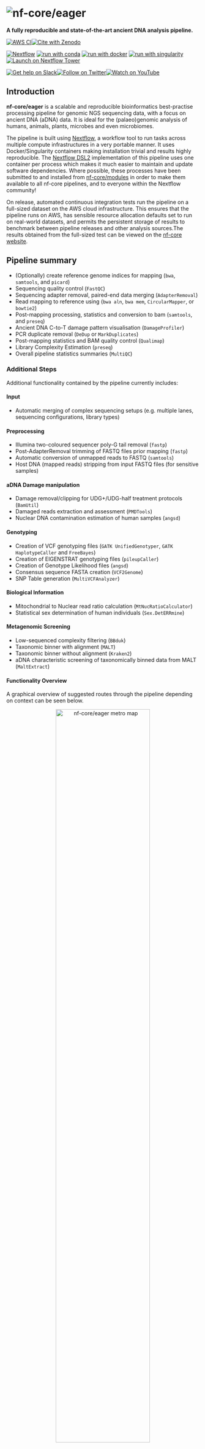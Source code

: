 # ![nf-core/eager](docs/images/nf-core_eager_logo_outline_drop.png)

**A fully reproducible and state-of-the-art ancient DNA analysis pipeline.**

[![AWS CI](https://img.shields.io/badge/CI%20tests-full%20size-FF9900?labelColor=000000&logo=Amazon%20AWS)](https://nf-co.re/eager/results)[![Cite with Zenodo](http://img.shields.io/badge/DOI-10.5281/zenodo.XXXXXXX-1073c8?labelColor=000000)](https://doi.org/10.5281/zenodo.XXXXXXX)

[![Nextflow](https://img.shields.io/badge/nextflow%20DSL2-%E2%89%A522.10.1-23aa62.svg)](https://www.nextflow.io/)
[![run with conda](http://img.shields.io/badge/run%20with-conda-3EB049?labelColor=000000&logo=anaconda)](https://docs.conda.io/en/latest/)
[![run with docker](https://img.shields.io/badge/run%20with-docker-0db7ed?labelColor=000000&logo=docker)](https://www.docker.com/)
[![run with singularity](https://img.shields.io/badge/run%20with-singularity-1d355c.svg?labelColor=000000)](https://sylabs.io/docs/)
[![Launch on Nextflow Tower](https://img.shields.io/badge/Launch%20%F0%9F%9A%80-Nextflow%20Tower-%234256e7)](https://tower.nf/launch?pipeline=https://github.com/nf-core/eager)

[![Get help on Slack](http://img.shields.io/badge/slack-nf--core%20%23eager-4A154B?labelColor=000000&logo=slack)](https://nfcore.slack.com/channels/eager)[![Follow on Twitter](http://img.shields.io/badge/twitter-%40nf__core-1DA1F2?labelColor=000000&logo=twitter)](https://twitter.com/nf_core)[![Watch on YouTube](http://img.shields.io/badge/youtube-nf--core-FF0000?labelColor=000000&logo=youtube)](https://www.youtube.com/c/nf-core)

## Introduction

**nf-core/eager** is a scalable and reproducible bioinformatics best-practise processing pipeline for genomic NGS sequencing data, with a focus on ancient DNA (aDNA) data. It is ideal for the (palaeo)genomic analysis of humans, animals, plants, microbes and even microbiomes.

The pipeline is built using [Nextflow](https://www.nextflow.io), a workflow tool to run tasks across multiple compute infrastructures in a very portable manner. It uses Docker/Singularity containers making installation trivial and results highly reproducible. The [Nextflow DSL2](https://www.nextflow.io/docs/latest/dsl2.html) implementation of this pipeline uses one container per process which makes it much easier to maintain and update software dependencies. Where possible, these processes have been submitted to and installed from [nf-core/modules](https://github.com/nf-core/modules) in order to make them available to all nf-core pipelines, and to everyone within the Nextflow community!

On release, automated continuous integration tests run the pipeline on a full-sized dataset on the AWS cloud infrastructure. This ensures that the pipeline runs on AWS, has sensible resource allocation defaults set to run on real-world datasets, and permits the persistent storage of results to benchmark between pipeline releases and other analysis sources.The results obtained from the full-sized test can be viewed on the [nf-core website](https://nf-co.re/eager/results).

## Pipeline summary

<!-- TODO nf-core: Fill in short bullet-pointed list of the default steps in the pipeline -->

- (Optionally) create reference genome indices for mapping (`bwa`, `samtools`, and `picard`)
- Sequencing quality control (`FastQC`)
- Sequencing adapter removal, paired-end data merging (`AdapterRemoval`)
- Read mapping to reference using (`bwa aln`, `bwa mem`, `CircularMapper`, or `bowtie2`)
- Post-mapping processing, statistics and conversion to bam (`samtools`, and `preseq`)
- Ancient DNA C-to-T damage pattern visualisation (`DamageProfiler`)
- PCR duplicate removal (`DeDup` or `MarkDuplicates`)
- Post-mapping statistics and BAM quality control (`Qualimap`)
- Library Complexity Estimation (`preseq`)
- Overall pipeline statistics summaries (`MultiQC`)

### Additional Steps

Additional functionality contained by the pipeline currently includes:

#### Input

- Automatic merging of complex sequencing setups (e.g. multiple lanes, sequencing configurations, library types)

#### Preprocessing

- Illumina two-coloured sequencer poly-G tail removal (`fastp`)
- Post-AdapterRemoval trimming of FASTQ files prior mapping (`fastp`)
- Automatic conversion of unmapped reads to FASTQ (`samtools`)
- Host DNA (mapped reads) stripping from input FASTQ files (for sensitive samples)

#### aDNA Damage manipulation

- Damage removal/clipping for UDG+/UDG-half treatment protocols (`BamUtil`)
- Damaged reads extraction and assessment (`PMDTools`)
- Nuclear DNA contamination estimation of human samples (`angsd`)

#### Genotyping

- Creation of VCF genotyping files (`GATK UnifiedGenotyper`, `GATK HaplotypeCaller` and `FreeBayes`)
- Creation of EIGENSTRAT genotyping files (`pileupCaller`)
- Creation of Genotype Likelihood files (`angsd`)
- Consensus sequence FASTA creation (`VCF2Genome`)
- SNP Table generation (`MultiVCFAnalyzer`)

#### Biological Information

- Mitochondrial to Nuclear read ratio calculation (`MtNucRatioCalculator`)
- Statistical sex determination of human individuals (`Sex.DetERRmine`)

#### Metagenomic Screening

- Low-sequenced complexity filtering (`BBduk`)
- Taxonomic binner with alignment (`MALT`)
- Taxonomic binner without alignment (`Kraken2`)
- aDNA characteristic screening of taxonomically binned data from MALT (`MaltExtract`)

#### Functionality Overview

A graphical overview of suggested routes through the pipeline depending on context can be seen below.

<p align="center">
    <img src="docs/images/eager2_metromap_complex.png" alt="nf-core/eager metro map" width="70%"
</p>

## Quick Start

1. Install [`Nextflow`](https://www.nextflow.io/docs/latest/getstarted.html#installation) (`>=22.10.1`)

2. Install any of [`Docker`](https://docs.docker.com/engine/installation/), [`Singularity`](https://www.sylabs.io/guides/3.0/user-guide/) (you can follow [this tutorial](https://singularity-tutorial.github.io/01-installation/)), [`Podman`](https://podman.io/), [`Shifter`](https://nersc.gitlab.io/development/shifter/how-to-use/) or [`Charliecloud`](https://hpc.github.io/charliecloud/) for full pipeline reproducibility _(you can use [`Conda`](https://conda.io/miniconda.html) both to install Nextflow itself and also to manage software within pipelines. Please only use it within pipelines as a last resort; see [docs](https://nf-co.re/usage/configuration#basic-configuration-profiles))_.

3. Download the pipeline and test it on a minimal dataset with a single command:

   ```bash
   nextflow run nf-core/eager -profile test,YOURPROFILE --outdir <OUTDIR>
   ```

   Note that some form of configuration will be needed so that Nextflow knows how to fetch the required software. This is usually done in the form of a config profile (`YOURPROFILE` in the example command above). You can chain multiple config profiles in a comma-separated string.

   > - The pipeline comes with config profiles called `docker`, `singularity`, `podman`, `shifter`, `charliecloud` and `conda` which instruct the pipeline to use the named tool for software management. For example, `-profile test,docker`.
   > - Please check [nf-core/configs](https://github.com/nf-core/configs#documentation) to see if a custom config file to run nf-core pipelines already exists for your Institute. If so, you can simply use `-profile <institute>` in your command. This will enable either `docker` or `singularity` and set the appropriate execution settings for your local compute environment.
   > - If you are using `singularity`, please use the [`nf-core download`](https://nf-co.re/tools/#downloading-pipelines-for-offline-use) command to download images first, before running the pipeline. Setting the [`NXF_SINGULARITY_CACHEDIR` or `singularity.cacheDir`](https://www.nextflow.io/docs/latest/singularity.html?#singularity-docker-hub) Nextflow options enables you to store and re-use the images from a central location for future pipeline runs.
   > - If you are using `conda`, it is highly recommended to use the [`NXF_CONDA_CACHEDIR` or `conda.cacheDir`](https://www.nextflow.io/docs/latest/conda.html) settings to store the environments in a central location for future pipeline runs.

4. Start running your own analysis!

      <!-- TODO nf-core: Update the example "typical command" below used to run the pipeline -->

   ```bash
   nextflow run nf-core/eager --input samplesheet.csv --outdir <OUTDIR> --reference '<your_reference>.fasta' -profile <docker/singularity/podman/shifter/charliecloud/conda/institute>
   ```

5. Once your run has completed successfully, clean up the intermediate files.

   ```bash
   nextflow clean -f -k
   ```

## Documentation

The nf-core/eager pipeline comes with documentation about the pipeline [usage](https://nf-co.re/eager/usage), [parameters](https://nf-co.re/eager/parameters) and [output](https://nf-co.re/eager/output).

## Credits

This pipeline was established by Alexander Peltzer ([apeltzer](https://github.com/apeltzer)) and [James A. Fellows Yates](https://github.com/jfy133). Version two had major contributions from [Stephen Clayton](https://github.com/sc13-bioinf), [Thiseas C. Lamnidis](https://github.com/TCLamnidis), [Maxime Borry](https://github.com/maxibor), [Zandra Fagernäs](https://github.com/ZandraFagernas), [Aida Andrades Valtueña](https://github.com/aidaanva) and [Maxime Garcia](https://github.com/MaxUlysse) and the nf-core community.

We thank the following people for their extensive assistance in the development of this pipeline:

- [Alex Hübner](https://github.com/alexhbnr)
- [Alexandre Gilardet](https://github.com/alexandregilardet)
- Arielle Munters
- [Åshild Vågene](https://github.com/ashildv)
- [Charles Plessy](https://github.com/charles-plessy)
- [Elina Salmela](https://github.com/esalmela)
- [Fabian Lehmann](https://github.com/Lehmann-Fabian)
- [He Yu](https://github.com/paulayu)
- [Hester van Schalkwyk](https://github.com/hesterjvs)
- [Ido Bar](https://github.com/IdoBar)
- [Irina Velsko](https://github.com/ivelsko)
- [Işın Altınkaya](https://github.com/isinaltinkaya)
- [Johan Nylander](https://github.com/nylander)
- [Jonas Niemann](https://github.com/NiemannJ)
- [Katerine Eaton](https://github.com/ktmeaton)
- [Kathrin Nägele](https://github.com/KathrinNaegele)
- [Kevin Lord](https://github.com/lordkev)
- [Luc Venturini](https://github.com/lucventurini)
- [Mahesh Binzer-Panchal](https://github.com/mahesh-panchal)
- [Marcel Keller](https://github.com/marcel-keller)
- [Megan Michel](https://github.com/meganemichel)
- [Pierre Lindenbaum](https://github.com/lindenb)
- [Pontus Skoglund](https://github.com/pontussk)
- [Raphael Eisenhofer](https://github.com/EisenRa)
- [Roberta Davidson](https://github.com/roberta-davidson)
- [Rodrigo Barquera](https://github.com/RodrigoBarquera)
- [Selina Carlhoff](https://github.com/scarlhoff)
- [Torsten Günter](https://bitbucket.org/tguenther)

## Contributions and Support

If you would like to contribute to this pipeline, please see the [contributing guidelines](.github/CONTRIBUTING.md).

For further information or help, don't hesitate to get in touch on the [Slack `#eager` channel](https://nfcore.slack.com/channels/eager) (you can join with [this invite](https://nf-co.re/join/slack)).

## Citations

<!-- TODO nf-core: Add citation for pipeline after first release. Uncomment lines below and update Zenodo doi and badge at the top of this file. -->

# <!-- If you use  nf-core/eager for your analysis, please cite it using the following doi: [10.5281/zenodo.XXXXXX](https://doi.org/10.5281/zenodo.XXXXXX) -->

If you use nf-core/eager for your analysis, please cite it using the following:

> Fellows Yates JA, Lamnidis TC, Borry M, Valtueña Andrades A, Fagernäs Z, Clayton S, Garcia MU, Neukamm J, Peltzer A. 2021. Reproducible, portable, and efficient ancient genome reconstruction with nf-core/eager. PeerJ 9:e10947. DOI: [10.7717/peerj.10947](https://doi.org/10.7717/peerj.10947).

<!-- TODO nf-core: Add bibliography of tools and data used in your pipeline -->

An extensive list of references for the tools used by the pipeline can be found in the [`CITATIONS.md`](CITATIONS.md) file.

<!-- TODO nf-core: Add bibliography of tools and data used in your pipeline -->

An extensive list of references for the tools used by the pipeline can be found in the [`CITATIONS.md`](CITATIONS.md) file.

You can cite the `nf-core` publication as follows:

> **The nf-core framework for community-curated bioinformatics pipelines.**
>
> Philip Ewels, Alexander Peltzer, Sven Fillinger, Harshil Patel, Johannes Alneberg, Andreas Wilm, Maxime Ulysse Garcia, Paolo Di Tommaso & Sven Nahnsen.
>
> _Nat Biotechnol._ 2020 Feb 13. doi: [10.1038/s41587-020-0439-x](https://dx.doi.org/10.1038/s41587-020-0439-x).

